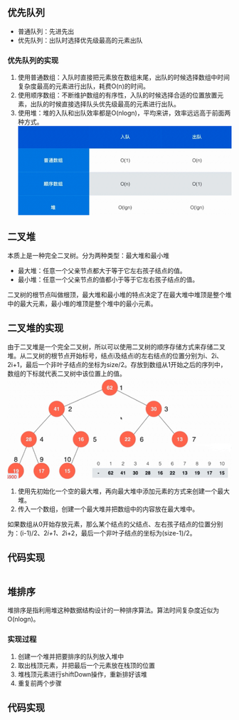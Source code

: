 <!--
 * @Author: QingHui Meng
 * @Date: 2021-03-02 11:12:13
-->
## 优先队列
* 普通队列：先进先出
* 优先队列：出队时选择优先级最高的元素出队

### 优先队列的实现
1. 使用普通数组：入队时直接把元素放在数组末尾，出队的时候选择数组中时间复杂度最高的元素进行出队，耗费O(n)的时间。
2. 使用顺序数组：不断维护数组的有序性，入队的时候选择合适的位置放置元素，出队的时候直接选择队头优先级最高的元素进行出队。
3. 使用堆：堆的入队和出队效率都是O(nlogn)，平均来讲，效率远远高于前面两种方式。
<br><img src=../img/优先队列.png>

## 二叉堆
本质上是一种完全二叉树。分为两种类型：最大堆和最小堆
* 最大堆：任意一个父亲节点都大于等于它左右孩子结点的值。
* 最小堆：任意一个父亲节点的值都小于等于它左右孩子结点的值。

二叉树的根节点叫做根顶，最大堆和最小堆的特点决定了在最大堆中堆顶是整个堆中的最大元素，最小堆的堆顶是整个堆中的最小元素。

## 二叉堆的实现
由于二叉堆是一个完全二叉树，所以可以使用二叉树的顺序存储方式来存储二叉堆。从二叉树的根节点开始标号，结点i及结点i的左右结点的位置分别为i、2i、2i+1，最后一个非叶子结点的坐标为size/2。存放到数组从1开始之后的序列中，数组的下标就代表二叉树中该位置上的值。
<br><img src=../img/二叉堆实现.png><br>
1. 使用先初始化一个空的最大堆，再向最大堆中添加元素的方式来创建一个最大堆。
2. 传入一个数组，创建一个最大堆并把数组中的内容放在最大堆中。

如果数组从0开始存放元素，那么某个结点的父结点、左右孩子结点的位置分别为：(i-1)/2、2*i+1、2*i+2，最后一个非叶子结点的坐标为(size-1)/2。


## 代码实现
```java

```

## 堆排序
堆排序是指利用堆这种数据结构设计的一种排序算法。算法时间复杂度近似为O(nlogn)。
### 实现过程
1. 创建一个堆并把要排序的队列放入堆中
2. 取出栈顶元素，并把最后一个元素放在栈顶的位置
3. 堆栈顶元素进行shiftDown操作，重新排好该堆
4. 重复前两个步骤

## 代码实现
```java
```
